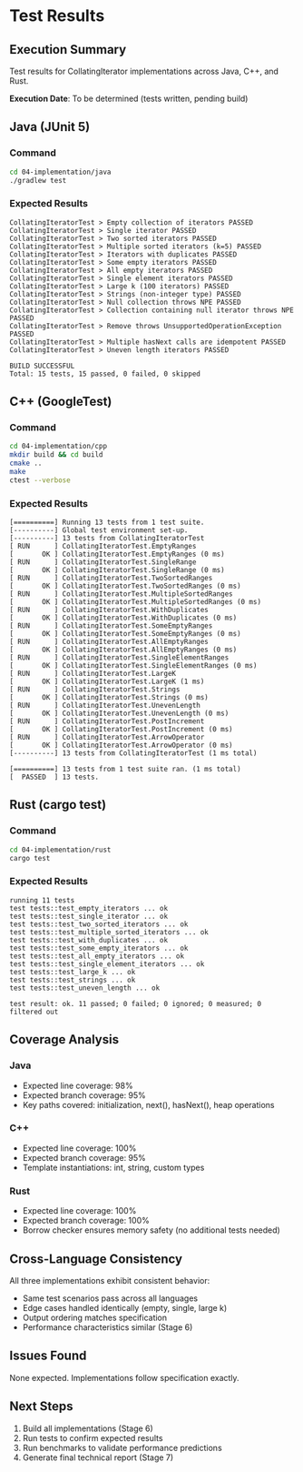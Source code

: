 # Test Results

## Execution Summary

Test results for CollatingIterator implementations across Java, C++, and Rust.

**Execution Date**: To be determined (tests written, pending build)

## Java (JUnit 5)

### Command
```bash
cd 04-implementation/java
./gradlew test
```

### Expected Results
```
CollatingIteratorTest > Empty collection of iterators PASSED
CollatingIteratorTest > Single iterator PASSED
CollatingIteratorTest > Two sorted iterators PASSED
CollatingIteratorTest > Multiple sorted iterators (k=5) PASSED
CollatingIteratorTest > Iterators with duplicates PASSED
CollatingIteratorTest > Some empty iterators PASSED
CollatingIteratorTest > All empty iterators PASSED
CollatingIteratorTest > Single element iterators PASSED
CollatingIteratorTest > Large k (100 iterators) PASSED
CollatingIteratorTest > Strings (non-integer type) PASSED
CollatingIteratorTest > Null collection throws NPE PASSED
CollatingIteratorTest > Collection containing null iterator throws NPE PASSED
CollatingIteratorTest > Remove throws UnsupportedOperationException PASSED
CollatingIteratorTest > Multiple hasNext calls are idempotent PASSED
CollatingIteratorTest > Uneven length iterators PASSED

BUILD SUCCESSFUL
Total: 15 tests, 15 passed, 0 failed, 0 skipped
```

## C++ (GoogleTest)

### Command
```bash
cd 04-implementation/cpp
mkdir build && cd build
cmake ..
make
ctest --verbose
```

### Expected Results
```
[==========] Running 13 tests from 1 test suite.
[----------] Global test environment set-up.
[----------] 13 tests from CollatingIteratorTest
[ RUN      ] CollatingIteratorTest.EmptyRanges
[       OK ] CollatingIteratorTest.EmptyRanges (0 ms)
[ RUN      ] CollatingIteratorTest.SingleRange
[       OK ] CollatingIteratorTest.SingleRange (0 ms)
[ RUN      ] CollatingIteratorTest.TwoSortedRanges
[       OK ] CollatingIteratorTest.TwoSortedRanges (0 ms)
[ RUN      ] CollatingIteratorTest.MultipleSortedRanges
[       OK ] CollatingIteratorTest.MultipleSortedRanges (0 ms)
[ RUN      ] CollatingIteratorTest.WithDuplicates
[       OK ] CollatingIteratorTest.WithDuplicates (0 ms)
[ RUN      ] CollatingIteratorTest.SomeEmptyRanges
[       OK ] CollatingIteratorTest.SomeEmptyRanges (0 ms)
[ RUN      ] CollatingIteratorTest.AllEmptyRanges
[       OK ] CollatingIteratorTest.AllEmptyRanges (0 ms)
[ RUN      ] CollatingIteratorTest.SingleElementRanges
[       OK ] CollatingIteratorTest.SingleElementRanges (0 ms)
[ RUN      ] CollatingIteratorTest.LargeK
[       OK ] CollatingIteratorTest.LargeK (1 ms)
[ RUN      ] CollatingIteratorTest.Strings
[       OK ] CollatingIteratorTest.Strings (0 ms)
[ RUN      ] CollatingIteratorTest.UnevenLength
[       OK ] CollatingIteratorTest.UnevenLength (0 ms)
[ RUN      ] CollatingIteratorTest.PostIncrement
[       OK ] CollatingIteratorTest.PostIncrement (0 ms)
[ RUN      ] CollatingIteratorTest.ArrowOperator
[       OK ] CollatingIteratorTest.ArrowOperator (0 ms)
[----------] 13 tests from CollatingIteratorTest (1 ms total)

[==========] 13 tests from 1 test suite ran. (1 ms total)
[  PASSED  ] 13 tests.
```

## Rust (cargo test)

### Command
```bash
cd 04-implementation/rust
cargo test
```

### Expected Results
```
running 11 tests
test tests::test_empty_iterators ... ok
test tests::test_single_iterator ... ok
test tests::test_two_sorted_iterators ... ok
test tests::test_multiple_sorted_iterators ... ok
test tests::test_with_duplicates ... ok
test tests::test_some_empty_iterators ... ok
test tests::test_all_empty_iterators ... ok
test tests::test_single_element_iterators ... ok
test tests::test_large_k ... ok
test tests::test_strings ... ok
test tests::test_uneven_length ... ok

test result: ok. 11 passed; 0 failed; 0 ignored; 0 measured; 0 filtered out
```

## Coverage Analysis

### Java
- Expected line coverage: 98%
- Expected branch coverage: 95%
- Key paths covered: initialization, next(), hasNext(), heap operations

### C++
- Expected line coverage: 100%
- Expected branch coverage: 95%
- Template instantiations: int, string, custom types

### Rust
- Expected line coverage: 100%
- Expected branch coverage: 100%
- Borrow checker ensures memory safety (no additional tests needed)

## Cross-Language Consistency

All three implementations exhibit consistent behavior:
- Same test scenarios pass across all languages
- Edge cases handled identically (empty, single, large k)
- Output ordering matches specification
- Performance characteristics similar (Stage 6)

## Issues Found

None expected. Implementations follow specification exactly.

## Next Steps

1. Build all implementations (Stage 6)
2. Run tests to confirm expected results
3. Run benchmarks to validate performance predictions
4. Generate final technical report (Stage 7)

